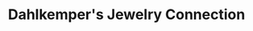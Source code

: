 ---
title: "Dahlkemper's Jewelry Connection"
url: /erie/dahlkempers-jewelry-connection/
shop: jewelry
---